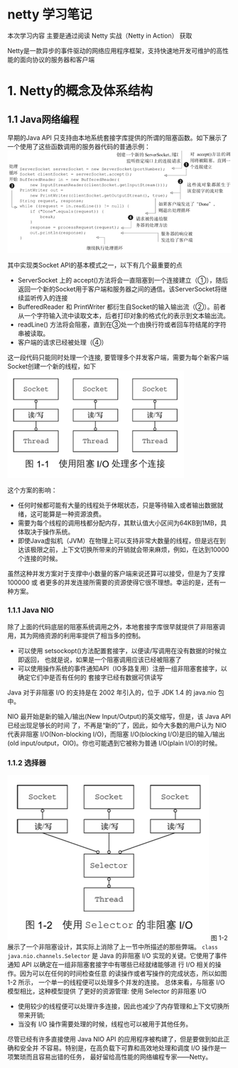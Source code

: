 #  netty 学习笔记

本次学习内容 主要是通过阅读 Netty 实战（Netty in Action） 获取


Netty是一款异步的事件驱动的网络应用程序框架，支持快速地开发可维护的高性能的面向协议的服务器和客户端


# 1. Netty的概念及体系结构

## 1.1 Java网络编程

早期的Java API 只支持由本地系统套接字库提供的所谓的阻塞函数。如下展示了一个使用了这些函数调用的服务器代码的普通示例：
![image](./img/1-1.png)

其中实现类Socket API的基本模式之一，以下有几个最重要的点
- ServerSocket 上的 accept()方法将会一直阻塞到一个连接建立（①），随后返回一个新的Socket用于客户端和服务器之间的通信。该ServerSocket将继续监听传入的连接
- BufferedReader 和 PrintWriter 都衍生自Socket的输入输出流（②）。前者从一个字符输入流中读取文本，后者打印对象的格式化的表示到文本输出流。
- readLine() 方法将会阻塞，直到在③处一个由换行符或者回车符结尾的字符串被读取。
- 客户端的请求已经被处理（④）

这一段代码只能同时处理一个连接, 要管理多个并发客户端，需要为每个新客户端Socket创建一个新的线程，如下
![image](./img/1-1IOHandlerConn.png)

这个方案的影响：
- 任何时候都可能有大量的线程处于休眠状态，只是等待输入或者输出数据就绪，这可能算是一种资源浪费。
- 需要为每个线程的调用栈都分配内存，其默认值大小区间为64KB到1MB，具体取决于操作系统。
- 即使Java虚拟机（JVM）在物理上可以支持非常大数量的线程，但是远在到达该极限之前，上下文切换所带来的开销就会带来麻烦，例如，在达到10000个连接的时候。

虽然这种并发方案对于支撑中小数量的客户端来说还算可以接受，但是为了支撑 100000 或 者更多的并发连接所需要的资源使得它很不理想。幸运的是，还有一种方案。

### 1.1.1 Java NIO

除了上面的代码底层的阻塞系统调用之外，本地套接字库很早就提供了非阻塞调用，其为网络资源的利用率提供了相当多的控制。

- 可以使用 setsockopt()方法配置套接字，以便读/写调用在没有数据的时候立即返回， 也就是说，如果是一个阻塞调用应该已经被阻塞了
- 可以使用操作系统的事件通知API（IO多路复用）注册一组非阻塞套接字，以确定它们中是否有任何的 套接字已经有数据可供读写

Java 对于非阻塞 I/O 的支持是在 2002 年引入的，位于 JDK 1.4 的 java.nio 包中。

NIO 最开始是新的输入/输出(New Input/Output)的英文缩写，但是，该 Java API 已经出现足够长的时间 了，不再是“新的”了，因此，如今大多数的用户认为 NIO 代表非阻塞 I/O(Non-blocking I/O)，而阻塞 I/O(blocking I/O)是旧的输入/输出(old input/output，OIO)。你也可能遇到它被称为普通 I/O(plain I/O)的时候。

### 1.1.2 选择器
![images](./img/1-2.png)
图 1-2 展示了一个非阻塞设计，其实际上消除了上一节中所描述的那些弊端。
`class java.nio.channels.Selector` 是 Java 的非阻塞 I/O 实现的关键。它使用了事件通知 API 以确定在一组非阻塞套接字中有哪些已经就绪能够进 行 I/O 相关的操作。因为可以在任何的时间检查任意 的读操作或者写操作的完成状态，所以如图 1-2 所示， 一个单一的线程便可以处理多个并发的连接。
总体来看，与阻塞 I/O 模型相比，这种模型提供 了更好的资源管理:
使用 Selector 的非阻塞 I/O
- 使用较少的线程便可以处理许多连接，因此也减少了内存管理和上下文切换所带来开销; 
- 当没有 I/O 操作需要处理的时候，线程也可以被用于其他任务。
 
 尽管已经有许多直接使用 Java NIO API 的应用程序被构建了，但是要做到如此正确和安全并
不容易。特别是，在高负载下可靠和高效地处理和调度 I/O 操作是一项繁琐而且容易出错的任务， 最好留给高性能的网络编程专家——Netty。